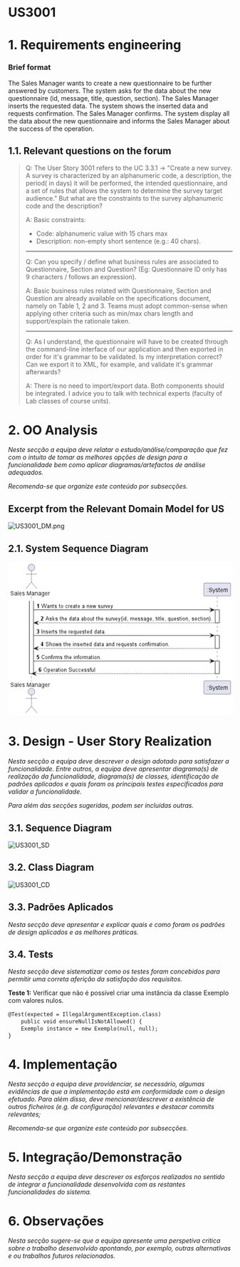# US3001


# 1. Requirements engineering

### Brief format


The Sales Manager wants to create a new questionnaire to be further answered by customers.
The system asks for the data about the new questionnaire (id, message, title, question, section).
The Sales Manager inserts the requested data.
The system shows the inserted data and requests confirmation.
The Sales Manager confirms.
The system display all the data about the new questionnaire and informs the Sales Manager about the success of the operation.


## 1.1. Relevant questions on the forum

> Q: The User Story 3001  refers to the UC 3.3.1 -> "Create a new survey. A survey is characterized by an alphanumeric code, a description, the period( in days) it will be performed, the intended questionnaire, and a set of rules that allows the system to determine the survey target audience." But what are the constraints to the survey alphanumeric code and the description?
>
> A: Basic constraints:
>- Code: alphanumeric value with 15 chars max
>- Description: non-empty short sentence (e.g.: 40 chars).
>
>---
>
> Q: Can you specify / define what business rules are associated to Questionnaire, Section and Question? (Eg: Questionnaire ID only has 9 characters / follows an expression).
>
> A: Basic business rules related with Questionnaire, Section and Question are already available on the specifications document, namely on Table 1, 2 and 3. Teams must adopt common-sense when applying other criteria such as min/max chars length and support/explain the rationale taken.
>
>---
>
> Q: As I understand, the questionnaire will have to be created through the command-line interface of our application and then exported in order for it's grammar to be validated. 
> Is my interpretation correct? Can we export it to XML, for example, and validate it's grammar afterwards?
> 
> A: There is no need to import/export data. Both components should be integrated. I advice you to talk with technical experts (faculty of Lab classes of course units).

# 2. OO Analysis

*Neste secção a equipa deve relatar o estudo/análise/comparação que fez com o intuito de tomar as melhores opções de design para a funcionalidade bem como aplicar diagramas/artefactos de análise adequados.*

*Recomenda-se que organize este conteúdo por subsecções.*

## Excerpt from the Relevant Domain Model for US

![US3001_DM.png](US3001_DM.png)

## 2.1. System Sequence Diagram

![US1003_SSD](US3001_SSD.png)


# 3. Design - User Story Realization

*Nesta secção a equipa deve descrever o design adotado para satisfazer a funcionalidade. Entre outros, a equipa deve apresentar diagrama(s) de realização da funcionalidade, diagrama(s) de classes, identificação de padrões aplicados e quais foram os principais testes especificados para validar a funcionalidade.*

*Para além das secções sugeridas, podem ser incluídas outras.*

## 3.1. Sequence Diagram

![US3001_SD](US3001_SD.png)

## 3.2. Class Diagram

![US3001_CD](US3001_CD.png)

## 3.3. Padrões Aplicados

*Nesta secção deve apresentar e explicar quais e como foram os padrões de design aplicados e as melhores práticas.*

## 3.4. Tests 
*Nesta secção deve sistematizar como os testes foram concebidos para permitir uma correta aferição da satisfação dos requisitos.*

**Teste 1:** Verificar que não é possível criar uma instância da classe Exemplo com valores nulos.

	@Test(expected = IllegalArgumentException.class)
		public void ensureNullIsNotAllowed() {
		Exemplo instance = new Exemplo(null, null);
	}

# 4. Implementação

*Nesta secção a equipa deve providenciar, se necessário, algumas evidências de que a implementação está em conformidade com o design efetuado. Para além disso, deve mencionar/descrever a existência de outros ficheiros (e.g. de configuração) relevantes e destacar commits relevantes;*

*Recomenda-se que organize este conteúdo por subsecções.*

# 5. Integração/Demonstração

*Nesta secção a equipa deve descrever os esforços realizados no sentido de integrar a funcionalidade desenvolvida com as restantes funcionalidades do sistema.*

# 6. Observações

*Nesta secção sugere-se que a equipa apresente uma perspetiva critica sobre o trabalho desenvolvido apontando, por exemplo, outras alternativas e ou trabalhos futuros relacionados.*



